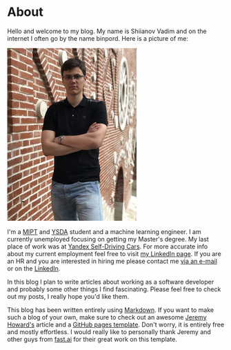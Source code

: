 # About

Hello and welcome to my blog. My name is Shiianov Vadim and on the internet I often go by the name binpord. Here is a picture of me:

![Picture of me](images/me.jpg)

I'm a [MIPT](https://mipt.ru/english/) and [YSDA](https://yandexdataschool.com/) student and a machine learning engineer. I am currently unemployed focusing on getting my Master's degree. My last place of work was at [Yandex Self-Driving Cars](https://sdc.yandex.com/). For more accurate info about my current employment feel free to visit [my LinkedIn page](https://www.linkedin.com/in/binpord/). If you are an HR and you are interested in hiring me please contact me [via an e-mail](mailto:vadimsh853@gmail.com) or on the [LinkedIn](https://www.linkedin.com/in/binpord/).

In this blog I plan to write articles about working as a software developer and probably some other things I find fascinating. Please feel free to check out my posts, I really hope you'd like them.

This blog has been written entirely using [Markdown](https://guides.github.com/features/mastering-markdown/). If you want to make such a blog of your own, make sure to check out an awesome [Jeremy Howard's](https://en.wikipedia.org/wiki/Jeremy_Howard_(entrepreneur)) article and a [GitHub pages template](https://github.com/fastai/fast_template). Don't worry, it is entirely free and mostly effortless. I would really like to personally thank Jeremy and other guys from [fast.ai](https://www.fast.ai/) for their great work on this template.
